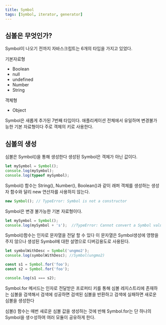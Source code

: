 ```yaml
---
title: Symbol
tags: [Symbol, iterator, generator]
---
```


## 심볼은 무엇인가?

Symbol이 나오기 전까지 자바스크립트는 6개의 타입을 가지고 있었다.


기본자료형
* Boolean
* null
* undefined
* Number
* String

객체형
* Object

Symbol은 새롭게 추가된 7번째 타입이다. 애플리케이션 전체에서
유일하며 변경불가능한 기본 자료형이다 주로 객체의 키로 사용한다.

## 심볼의 생성

심볼은 Symbol()을 통해 생성한다 생성된 Symbol은 객체가 아닌 값이다.

```js
let mySymbol = Symbol();
console.log(mySymbol);
console.log(typeof mySymbol);
```

Symbol() 함수는 String(), Number(), Boolean()과 같이 래퍼 객체를 생성하는 생성자 함수와 달리
new 연산자를 사용하지 않는다.

```js
new Symbol(); // TypeError: Symbol is not a constructor
```
Symbol은 변경 불가능한 기본 자료형이다.

```js
let mySymbol = Symbol();
console.log(mySymbol + 's');  //TypeError: Cannot convert a Symbol value to a string
```

Symbol()함수는 인자로 문자열을 전달 할 수 있다 이 문자열은 Symbol생성에 영향을 주지 않으나
생성된 Symbol에 대한 설명으로 디버깅용도로 사용된다.

```js
let symbolWithDesc = Symbol('ungmo2');
console.log(symbolWithDesc); //Symbol(ungmo2)
```

```js
const s1 = Symbol.for('foo');
const s2 = Symbol.for('foo');

console.log(s1 === s2);
```

Symbol.for 메서드는 인자로 전달받은 프로퍼티 키를 통해 심볼 레지스트리에 존재하는 심볼을 검색해서
검색에 성공하면 검색된 심볼을 반환하고 검색에 실패하면 새로운 심볼을 생성한다

심볼() 함수는 매번 새로운 심볼 값을 생성하는 것에 반해 Symbol.for는 단 하나의 Symbol을 생ㅇ성하여 여러 모듈이 공유하게 한다.

